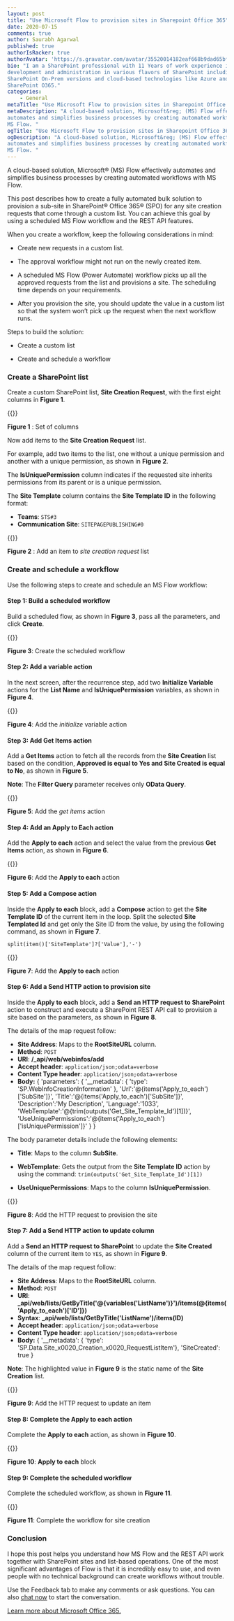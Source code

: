 ```yaml
---
layout: post
title: "Use Microsoft Flow to provision sites in Sharepoint Office 365"
date: 2020-07-15
comments: true
author: Saurabh Agarwal
published: true
authorIsRacker: true
authorAvatar: 'https://s.gravatar.com/avatar/35520014182eaf668b9dad65bfc38c62'
bio: "I am a SharePoint professional with 11 Years of work experience in
development and administration in various flavors of SharePoint including
SharePoint On-Prem versions and cloud-based technologies like Azure and
SharePoint O365."
categories:
    - General
metaTitle: "Use Microsoft Flow to provision sites in Sharepoint Office 365"
metaDescription: "A cloud-based solution, Microsoft&reg; (MS) Flow effectively
automates and simplifies business processes by creating automated workflows with
MS Flow. "
ogTitle: "Use Microsoft Flow to provision sites in Sharepoint Office 365"
ogDescription: "A cloud-based solution, Microsoft&reg; (MS) Flow effectively
automates and simplifies business processes by creating automated workflows with
MS Flow. "
---
```


A cloud-based solution, Microsoft&reg; (MS) Flow effectively automates and
simplifies business processes by creating automated workflows with MS Flow.

<!--more-->

This post describes how to create a fully automated bulk solution to provision
a sub-site in SharePoint&reg; Office 365&reg; (SPO) for any site creation
requests that come through a custom list. You can achieve this goal by using a
scheduled MS Flow workflow and the REST API features.

When you create a workflow, keep the following considerations in mind:

- Create new requests in a custom list.

- The approval workflow might not run on the newly created item.

- A scheduled MS Flow (Power Automate) workflow picks up all the approved
  requests from the list and provisions a site. The scheduling time depends on
  your requirements.

- After you provision the site, you should update the value in a custom list
  so that the system won’t pick up the request when the next workflow runs.

Steps to build the solution:

- Create a custom list

- Create and schedule a workflow

### Create a SharePoint list

Create a custom SharePoint list, **Site Creation Request**, with the first eight
columns in **Figure 1**.

{{<image src="Picture1.png" alt="" title="">}}

**Figure 1** : Set of columns

Now add items to the **Site Creation Request** list.

For example, add two items to the list, one without a unique permission and
another with a unique permission, as shown in **Figure 2**.

The **IsUniquePermission** column indicates if the requested site inherits
permissions from its parent or is a unique permission.

The **Site Template** column contains the **Site Template ID** in the following
format:

- **Teams**: `STS#3`
- **Communication Site**: `SITEPAGEPUBLISHING#0`

{{<image src="Picture2.png" alt="" title="">}}


**Figure 2** : Add an item to *site creation request* list

### Create and schedule a workflow

Use the following steps to create and schedule an MS Flow workflow:

#### Step 1: Build a scheduled workflow

Build a scheduled flow, as shown in **Figure 3**, pass all the parameters, and
click **Create**.

{{<image src="Picture3.png" alt="" title="">}}


**Figure 3**: Create the scheduled workflow

#### Step 2: Add a variable action

In the next screen, after the recurrence step, add two **Initialize Variable**
actions for the **List Name** and **IsUniquePermission** variables, as shown in
**Figure 4**.

{{<image src="Picture4.png" alt="" title="">}}

**Figure 4**: Add the *initialize* variable action

#### Step 3: Add Get Items action

Add a **Get Items** action to fetch all the records from the **Site Creation**
list based on the condition, **Approved is equal to Yes and Site Created is equal
to No**, as shown in **Figure  5**.

**Note**: The **Filter Query** parameter receives only **OData Query**.

{{<image src="Picture5.png" alt="" title="">}}

**Figure 5**: Add the *get items* action

#### Step 4: Add an Apply to Each action

Add the **Apply to each** action and select the value from the previous
**Get Items** action, as shown in **Figure 6**.

{{<image src="Picture6.png" alt="" title="">}}


**Figure 6**: Add the **Apply to each** action

#### Step 5: Add a Compose action

Inside the **Apply to each** block, add a **Compose** action to get the
**Site Template ID** of the current item in the loop. Split the selected
**Site Templated Id** and get only the Site ID from the value, by using the
following command, as shown in **Figure 7**.

    split(item()['SiteTemplate']?['Value'],'-')

{{<image src="Picture7.png" alt="" title="">}}


**Figure 7**: Add the **Apply to each** action

#### Step 6: Add a Send HTTP action to provision site

Inside the **Apply to each** block, add a **Send an HTTP request to SharePoint**
action to construct and execute a SharePoint REST API call to provision a site
based on the parameters, as shown in **Figure 8**.

The details of the map request follow:

- **Site Address**: Maps to the **RootSiteURL** column.
- **Method**: `POST`
- **URI**: **/_api/web/webinfos/add**
- **Accept header**: `application/json;odata=verbose`
- **Content Type header**: `application/json;odata=verbose`
- **Body:**
        { 'parameters':
        { '__metadata':
        { 'type': 'SP.WebInfoCreationInformation' },
          'Url':'@{items('Apply_to_each')['SubSite']}',
          'Title':'@{items('Apply_to_each')['SubSite']}',
          'Description':'My Description',
          'Language':'1033',
          'WebTemplate':'@{trim(outputs('Get_Site_Template_Id')[1])}',
          'UseUniquePermissions':'@{items('Apply_to_each')['isUniquePermission']}'
        }
        }

The body parameter details include the following elements:

- **Title**: Maps to the column **SubSite**.

- **WebTemplate**: Gets the output from the **Site Template ID** action by using
  the command: `trim(outputs('Get_Site_Template_Id')[1])`

- **UseUniquePermissions**:  Maps to the column **IsUniquePermission**.

{{<image src="Picture8.png" alt="" title="">}}


**Figure 8**: Add the HTTP request to provision the site

#### Step 7: Add a Send HTTP action to update column

Add a **Send an HTTP request to SharePoint** to update the **Site Created**
column of the current item to `YES`, as shown in **Figure 9**.

The details of the map request follow:

- **Site Address**: Maps to the **RootSiteURL** column.
- **Method**: `POST`
- **URI**: **_api/web/lists/GetByTitle('@{variables('ListName')}')/items(@{items('Apply_to_each')['ID']})**
- **Syntax**: **_api/web/lists/GetByTitle('ListName')/items(ID)**
- **Accept header**: `application/json;odata=verbose`
- **Content Type header**: `application/json;odata=verbose`
- **Body:**
        { '__metadata':
        { 'type': 'SP.Data.Site_x0020_Creation_x0020_RequestListItem'},
        'SiteCreated': true
        }

**Note**: The highlighted value in **Figure 9** is the static name of the
**Site Creation** list.

{{<image src="Picture9.png" alt="" title="">}}


**Figure 9**: Add the HTTP request to update an item

#### Step 8: Complete the Apply to each action

Complete the **Apply to each** action, as shown in **Figure 10**.

{{<image src="Picture10.png" alt="" title="">}}


**Figure 10**: **Apply to each** block

#### Step 9: Complete the scheduled workflow

Complete the scheduled workflow, as shown in **Figure 11**.

{{<image src="Picture11.png" alt="" title="">}}


**Figure 11**: Complete the workflow for site creation

### Conclusion

I hope this post helps you understand how MS Flow and the REST API work together
with SharePoint sites and list-based operations. One of the most significant
advantages of Flow is that it is incredibly easy to use, and even people with
no technical background can create workflows without trouble.

Use the Feedback tab to make any comments or ask questions. You can also
[chat now](https://www.rackspace.com/#chat) to start the conversation.

<a class="cta blue" id="cta" href="https://www.rackspace.com/microsoft/office-365">Learn more about Microsoft Office 365.</a>
